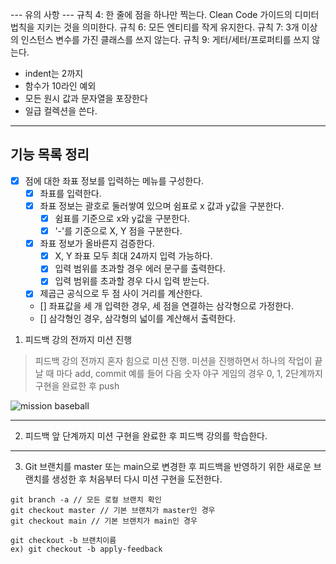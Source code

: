 --- 유의 사항 ---
규칙 4: 한 줄에 점을 하나만 찍는다. Clean Code 가이드의 디미터 법칙을 지키는 것을 의미한다.
규칙 6: 모든 엔티티를 작게 유지한다.
규칙 7: 3개 이상의 인스턴스 변수를 가진 클래스를 쓰지 않는다.
규칙 9: 게터/세터/프로퍼티를 쓰지 않는다.
- indent는 2까지
- 함수가 10라인 예외
- 모든 원시 값과 문자열을 포장한다
- 일급 컬렉션을 쓴다.

---
## 기능 목록 정리
- [x] 점에 대한 좌표 정보를 입력하는 메뉴를 구성한다.
  - [x] 좌표를 입력한다.
  - [x] 좌표 정보는 괄호로 둘러쌓여 있으며 쉼표로 x 값과 y값을 구분한다.
    - [x] 쉼표를 기준으로 x와 y값을 구분한다.
    - [x] '-'를 기준으로 X, Y 점을 구분한다.
  - [x] 좌표 정보가 올바른지 검증한다.
    - [x] X, Y 좌표 모두 최대 24까지 입력 가능하다.
    - [x] 입력 범위를 초과할 경우 에러 문구를 출력한다.
    - [x] 입력 범위를 초과할 경우 다시 입력 받는다.
  - [x] 제곱근 공식으로 두 점 사이 거리를 계산한다.
  - [] 좌표값을 세 개 입력한 경우, 세 점을 연결하는 삼각형으로 가정한다.
  - [] 삼각형인 경우, 삼각형의 넓이를 계산해서 출력한다.
  
1. 피드백 강의 전까지 미션 진행 
> 피드백 강의 전까지 혼자 힘으로 미션 진행. 미션을 진행하면서 하나의 작업이 끝날 때 마다 add, commit
> 예를 들어 다음 숫자 야구 게임의 경우 0, 1, 2단계까지 구현을 완료한 후 push

![mission baseball](https://raw.githubusercontent.com/next-step/nextstep-docs/master/playground/images/mission_baseball.png)

---
2. 피드백 앞 단계까지 미션 구현을 완료한 후 피드백 강의를 학습한다.

---
3. Git 브랜치를 master 또는 main으로 변경한 후 피드백을 반영하기 위한 새로운 브랜치를 생성한 후 처음부터 다시 미션 구현을 도전한다.

```
git branch -a // 모든 로컬 브랜치 확인
git checkout master // 기본 브랜치가 master인 경우
git checkout main // 기본 브랜치가 main인 경우

git checkout -b 브랜치이름
ex) git checkout -b apply-feedback
```

